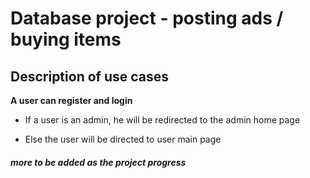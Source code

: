 # Database project - posting ads /  buying items

## Description of use cases

**A user can register and login**

+ If a user is an admin, he will be redirected to the admin home page

+ Else the user will be directed to user main page


##### more to be added as the project progress

